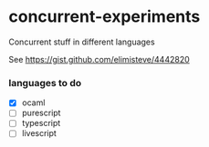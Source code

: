 concurrent-experiments
======================

Concurrent stuff in different languages

See https://gist.github.com/elimisteve/4442820

### languages to do

- [X] ocaml
- [ ] purescript
- [ ] typescript
- [ ] livescript
